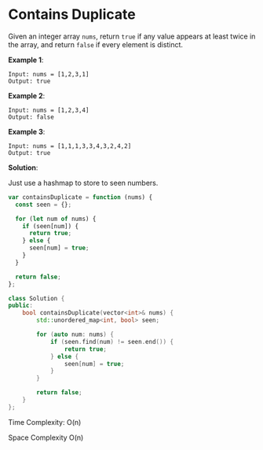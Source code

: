# Contains Duplicate

Given an integer array `nums`, return `true` if any value appears at least twice
in the array, and return `false` if every element is distinct.

**Example 1**:

```
Input: nums = [1,2,3,1]
Output: true
```

**Example 2**:

```
Input: nums = [1,2,3,4]
Output: false
```

**Example 3**:

```
Input: nums = [1,1,1,3,3,4,3,2,4,2]
Output: true
```

**Solution**:

Just use a hashmap to store to seen numbers.

```js
var containsDuplicate = function (nums) {
  const seen = {};

  for (let num of nums) {
    if (seen[num]) {
      return true;
    } else {
      seen[num] = true;
    }
  }

  return false;
};
```

```cpp
class Solution {
public:
    bool containsDuplicate(vector<int>& nums) {
        std::unordered_map<int, bool> seen;

        for (auto num: nums) {
            if (seen.find(num) != seen.end()) {
                return true;
            } else {
                seen[num] = true;
            }
        }

        return false;
    }
};
```

Time Complexity: O(n)

Space Complexity O(n)
